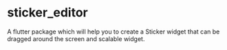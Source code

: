 # sticker_editor
A flutter package which will help you to create a Sticker widget that can be dragged around the screen and scalable widget.
